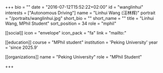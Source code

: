 +++
bio = ""
date = "2016-07-12T15:52:22+02:00"
id = "wanglinhui"
interests = ["Autonomous Driving"]
name = "Linhui Wang (汪林辉)"
portrait = "/portraits/wanglinhui.jpg"
short_bio = ""
short_name = ""
title = "Linhui Wang, MPhil Student"
sort_position = 34
role = "mphil"

[[social]]
    icon = "envelope"
    icon_pack = "fa"
    link = "mailto:"

[[education]]
    course = "MPhil student"
    institution = 'Peking University'
    year = 'since 2025.9'

[[organizations]]
    name = "Peking University"
    role = "MPhil Student"


+++

